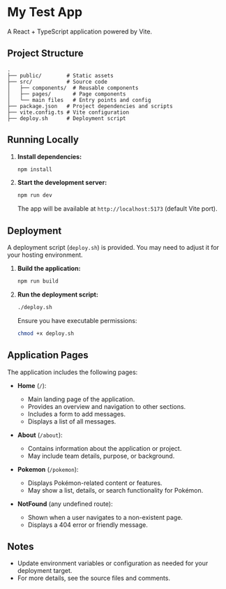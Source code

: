# My Test App

A React + TypeScript application powered by Vite.

## Project Structure

```
.
├── public/        # Static assets
├── src/           # Source code
│   ├── components/  # Reusable components
│   ├── pages/       # Page components
│   └── main files   # Entry points and config
├── package.json   # Project dependencies and scripts
├── vite.config.ts # Vite configuration
├── deploy.sh      # Deployment script
```

## Running Locally

1. **Install dependencies:**
   ```bash
   npm install
   ```
2. **Start the development server:**
   ```bash
   npm run dev
   ```
   The app will be available at `http://localhost:5173` (default Vite port).

## Deployment

A deployment script (`deploy.sh`) is provided. You may need to adjust it for your hosting environment.

1. **Build the application:**
   ```bash
   npm run build
   ```
2. **Run the deployment script:**
   ```bash
   ./deploy.sh
   ```
   Ensure you have executable permissions:
   ```bash
   chmod +x deploy.sh
   ```

## Application Pages

The application includes the following pages:

- **Home** (`/`):
  - Main landing page of the application.
  - Provides an overview and navigation to other sections.
  - Includes a form to add messages.
  - Displays a list of all messages.

- **About** (`/about`):
  - Contains information about the application or project.
  - May include team details, purpose, or background.

- **Pokemon** (`/pokemon`):
  - Displays Pokémon-related content or features.
  - May show a list, details, or search functionality for Pokémon.

- **NotFound** (any undefined route):
  - Shown when a user navigates to a non-existent page.
  - Displays a 404 error or friendly message.

## Notes
- Update environment variables or configuration as needed for your deployment target.
- For more details, see the source files and comments.
